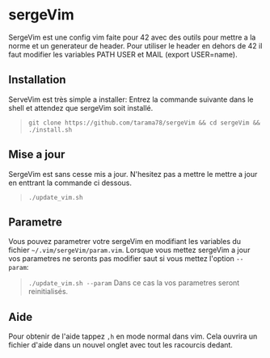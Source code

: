 # sergeVim
SergeVim est une config vim faite pour 42 avec des outils pour mettre a la norme et un generateur de header.
Pour utiliser le header en dehors de 42 il faut modifier les variables PATH USER et MAIL (export USER=name).

## Installation
ServeVim est très simple a installer:
Entrez la commande suivante dans le shell et attendez que sergeVim soit installé.
>`git clone https://github.com/tarama78/sergeVim && cd sergeVim && ./install.sh`
  
## Mise a jour
SergeVim est sans cesse mis a jour. N'hesitez pas a mettre le mettre a jour en enttrant la commande ci dessous.
>`./update_vim.sh`

## Parametre
Vous pouvez parametrer votre sergeVim en modifiant les variables du fichier `~/.vim/sergeVim/param.vim`. Lorsque vous mettez sergeVim a jour vos parametres ne seronts pas modifier saut si vous mettez l'option `--param`:
>`./update_vim.sh --param`
Dans ce cas la vos parametres seront reinitialisés.

## Aide
Pour obtenir de l'aide tappez `,h` en mode normal dans vim. Cela ouvrira un fichier d'aide dans un nouvel onglet avec tout les racourcis dedant.
